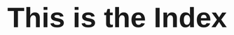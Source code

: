 <html>
<heading>
<h1><span style='font-size:48.0pt;line-height:107%;font-family:"Arial",sans-serif'>This is the Index</span></h1>
</heading>
</html>
